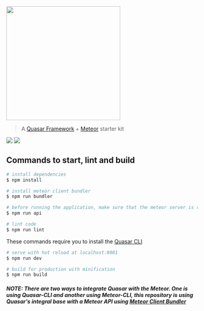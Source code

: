 <img src="https://cdn.rawgit.com/alexandesigner/quasar-meteor/3edd3fb5/src/assets/quasar-meteor-logo-full.svg" width="300" />

> A [Quasar Framework](https://github.com/quasarframework/quasar) + [Meteor](https://github.com/meteor/meteor) starter kit

<a href="https://meteor.com/"><img src="https://img.shields.io/badge/meteor-1.8.0.1-green.svg"/></a>
<a href="https://quasar-framework.org"><img src="https://img.shields.io/badge/quasar-0.17.18-blue.svg"/></a>

## Commands to start, lint and build

``` bash
# install dependencies
$ npm install

# install meteor client bundler
$ npm run bundler

# before running the application, make sure that the meteor server is running for this
$ npm run api

# lint code
$ npm run lint
```

These commands require you to install the [Quasar CLI](https://github.com/quasarframework/quasar-cli)

```bash
# serve with hot reload at localhost:8081
$ npm run dev

# build for production with minification
$ npm run build
```

##### NOTE: There are two ways to integrate Quasar with the Meteor. One is using Quasar-CLI and another using Meteor-CLI, this repository is using Quasar's integral base with a Meteor API using [Meteor Client Bundler](https://github.com/Urigo/meteor-client-bundler)
